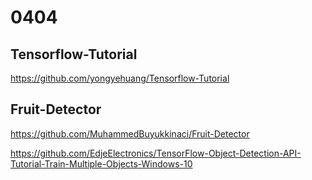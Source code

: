 # 0404

## Tensorflow-Tutorial
https://github.com/yongyehuang/Tensorflow-Tutorial


## Fruit-Detector
https://github.com/MuhammedBuyukkinaci/Fruit-Detector

https://github.com/EdjeElectronics/TensorFlow-Object-Detection-API-Tutorial-Train-Multiple-Objects-Windows-10